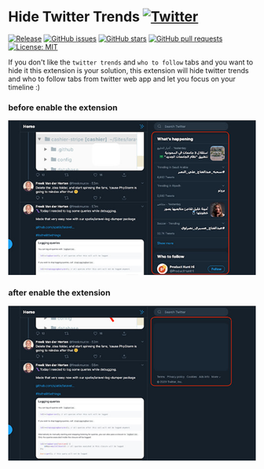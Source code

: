 # Hide Twitter Trends [![Twitter](https://img.shields.io/twitter/url?style=social&url=https://github.com/DevMoath/hide-twitter-trends)](https://twitter.com/intent/tweet?text=Hide%20Twitter%20Trends:&url=https://github.com/DevMoath/hide-twitter-trends)
[![Release](https://img.shields.io/github/v/release/devmoath/hide-twitter-trends?style=for-the-badge)](https://github.com/DevMoath/hide-twitter-trends/releases)
[![GitHub issues](https://img.shields.io/github/issues/DevMoath/hide-twitter-trends.svg?style=for-the-badge&logo=appveyor)](https://github.com/DevMoath/hide-twitter-trends/issues)
[![GitHub stars](https://img.shields.io/github/stars/DevMoath/hide-twitter-trends.svg?style=for-the-badge&logo=appveyor)](https://github.com/DevMoath/hide-twitter-trends/stargazers)
[![GitHub pull requests](https://img.shields.io/github/issues-pr-raw/DevMoath/hide-twitter-trends?style=for-the-badge&logo=appveyor)](https://github.com/DevMoath/hide-twitter-trends/pulls)
[![License: MIT](https://img.shields.io/badge/License-MIT-blue.svg?style=for-the-badge&logo=appveyor)](https://github.com/DevMoath/hide-twitter-trends/blob/master/LICENSE)

If you don't like the `twitter trends` and `who to follow` tabs and you want to hide it this extension is your solution, this extension will hide twitter trends and who to follow tabs from twitter web app and let you focus on your timeline :)

### before enable the extension
![before](screenshots/before.jpg)

### after enable the extension
![after](screenshots/after.jpg)
